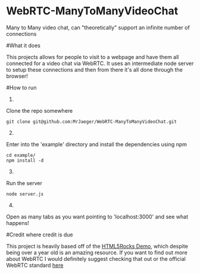 WebRTC-ManyToManyVideoChat
==========================

Many to Many video chat, can "theoretically" support an infinite number of connections

#What it does

This projects allows for people to visit to a webpage and have them all connected for a video chat via WebRTC.  It uses an intermediate node server to setup these connections and then from there it's all done through the browser!

#How to run

1.
Clone the repo somewhere
```
git clone git@github.com:MrJaeger/WebRTC-ManyToManyVideoChat.git
```

2.
Enter into the 'example' directory and install the dependencies using npm
```
cd example/
npm install -d
```

3.
Run the server
```
node server.js
```

4.
Open as many tabs as you want pointing to 'localhost:3000' and see what happens!

#Credit where credit is due

This project is heavily based off of the [HTML5Rocks Demo](http://www.html5rocks.com/en/tutorials/webrtc/basics/), which despite being over a year old is an amazing resource.  If you want to find out more about WebRTC I would definitely suggest checking that out or the official WebRTC standard [here](http://www.w3.org/TR/2013/WD-webrtc-20130910/)
	
